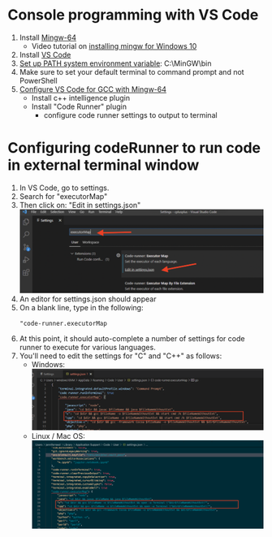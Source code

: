 # Console programming with VS Code
1. Install [Mingw-64](https://sourceforge.net/projects/mingw/)
    - Video tutorial on [installing mingw for Windows 10](https://www.youtube.com/watch?v=9PAglZlRolo)
2. Install [VS Code](https://code.visualstudio.com/download) 
3. [Set up PATH system environment variable](https://windowsreport.com/edit-windows-path-environment-variable/): C:\MinGW\bin
4. Make sure to set your default terminal to command prompt and not PowerShell
5. [Configure VS Code for GCC with Mingw-64](https://code.visualstudio.com/docs/cpp/config-mingw#_prerequisites)
    - Install c++ intelligence plugin
    - Install "Code Runner" plugin
      - configure code runner settings to output to terminal

# Configuring codeRunner to run code in external terminal window
1. In VS Code, go to settings.
2. Search for "executorMap"
3. Then click on: "Edit in settings.json"
![](images/code-runner-executorMap.png)
4. An editor for settings.json should appear
5. On a blank line, type in the following:
   ```
   "code-runner.executorMap
   ```
6. At this point, it should auto-complete a number of settings for code runner to execute for various languages.
7. You'll need to edit the settings for "C" and "C++" as follows:
   - Windows:
     ![](images/code-runner-external-windows.png)
   - Linux / Mac OS:
     ![](images/code-runner-external-linux.png)